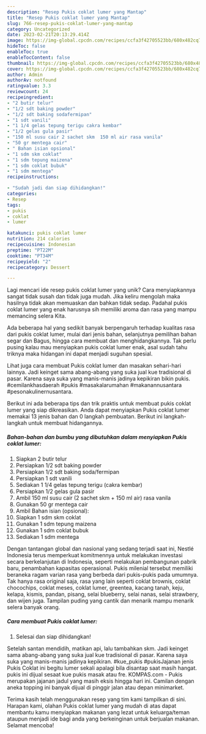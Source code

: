 ```yaml
---
description: "Resep Pukis coklat lumer yang Mantap"
title: "Resep Pukis coklat lumer yang Mantap"
slug: 766-resep-pukis-coklat-lumer-yang-mantap
category: Uncategorized
date: 2023-02-21T20:13:29.414Z
image: https://img-global.cpcdn.com/recipes/ccfa3f42705523bb/680x482cq70/pukis-coklat-lumer-foto-resep-utama.jpg
hideToc: false
enableToc: true
enableTocContent: false
thumbnail: https://img-global.cpcdn.com/recipes/ccfa3f42705523bb/680x482cq70/pukis-coklat-lumer-foto-resep-utama.jpg
cover: https://img-global.cpcdn.com/recipes/ccfa3f42705523bb/680x482cq70/pukis-coklat-lumer-foto-resep-utama.jpg
author: Admin
authorAv: notfound
ratingvalue: 3.3
reviewcount: 24
recipeingredient:
- "2 butir telur"
- "1/2 sdt baking powder"
- "1/2 sdt baking sodafermipan"
- "1 sdt vanili"
- "1 1/4 gelas tepung terigu cakra kembar"
- "1/2 gelas gula pasir"
- "150 ml susu cair 2 sachet skm  150 ml air rasa vanila"
- "50 gr mentega cair"
- " Bahan isian opsional"
- "1 sdm skm coklat"
- "1 sdm tepung maizena"
- "1 sdm coklat bubuk"
- "1 sdm mentega"
recipeinstructions:

- "Sudah jadi dan siap dihidangkan!"
categories:
- Resep
tags:
- pukis
- coklat
- lumer

katakunci: pukis coklat lumer 
nutrition: 214 calories
recipecuisine: Indonesian
preptime: "PT22M"
cooktime: "PT34M"
recipeyield: "2"
recipecategory: Dessert

---
```





Lagi mencari ide resep pukis coklat lumer yang unik? Cara menyiapkannya sangat tidak susah dan tidak juga mudah. Jika keliru mengolah maka hasilnya tidak akan memuaskan dan bahkan tidak sedap. Padahal pukis coklat lumer yang enak harusnya sih memiliki aroma dan rasa yang mampu memancing selera Kita.





Ada beberapa hal yang sedikit banyak berpengaruh terhadap kualitas rasa dari pukis coklat lumer, mulai dari jenis bahan, selanjutnya pemilihan bahan segar dan Bagus, hingga cara membuat dan menghidangkannya. Tak perlu pusing kalau mau menyiapkan pukis coklat lumer enak,      asal sudah tahu triknya maka hidangan ini dapat menjadi suguhan spesial.














Lihat juga cara membuat Pukis coklat lumer dan masakan sehari-hari lainnya. Jadi keinget sama abang-abang yang suka jual kue tradisional di pasar. Karena saya suka yang manis-manis jadinya kepikiran bikin pukis. #cemilankhasdaerah #pukis #masakalarumahan #makanannusantara #pesonakulinernusantara.






Berikut ini ada beberapa tips dan trik praktis untuk membuat pukis coklat lumer yang siap dikreasikan. Anda dapat menyiapkan Pukis coklat lumer memakai 13 jenis bahan dan 0 langkah pembuatan. Berikut ini langkah-langkah untuk membuat hidangannya.

<!--inarticleads1-->

##### Bahan-bahan dan bumbu yang dibutuhkan dalam menyiapkan Pukis coklat lumer:

1. Siapkan 2 butir telur
1. Persiapkan 1/2 sdt baking powder
1. Persiapkan 1/2 sdt baking soda/fermipan
1. Persiapkan 1 sdt vanili
1. Sediakan 1 1/4 gelas tepung terigu (cakra kembar)
1. Persiapkan 1/2 gelas gula pasir
1. Ambil 150 ml susu cair (2 sachet skm + 150 ml air) rasa vanila
1. Gunakan 50 gr mentega cair
1. Ambil  Bahan isian (opsional):
1. Siapkan 1 sdm skm coklat
1. Gunakan 1 sdm tepung maizena
1. Gunakan 1 sdm coklat bubuk
1. Sediakan 1 sdm mentega


Dengan tantangan global dan nasional yang sedang terjadi saat ini, Nestlé Indonesia terus memperkuat komitmennya untuk melakukan investasi secara berkelanjutan di Indonesia, seperti melakukan pembangunan pabrik baru, penambahan kapasitas operasional. Pukis milenial tersebut memiliki beraneka ragam varian rasa yang berbeda dari pukis-pukis pada umumnya. Tak hanya rasa original saja, rasa yang lain seperti coklat brownis, coklat chocochips, coklat meses, coklat lumer, greentea, kacang tanah, keju, kelapa, kismis, pandan, pisang, selai blueberry, selai nanas, selai strawbery, dan wijen juga. Tampilan puding yang cantik dan menarik mampu menarik selera banyak orang. 

<!--inarticleads2-->

##### Cara membuat Pukis coklat lumer:


1. Selesai dan siap dihidangkan!

Setelah santan mendidih, matikan api, lalu tambahkan skm. Jadi keinget sama abang-abang yang suka jual kue tradisional di pasar. Karena saya suka yang manis-manis jadinya kepikiran. #kue_pukis #pukisJajanan jenis Pukis Coklat ini begitu lumer sekali apalagi bila disantap saat masih hangat. pukis ini dijual sesaat kue pukis masak atau fre. KOMPAS.com - Pukis merupakan jajanan jadul yang masih eksis hingga hari ini. Camilan dengan aneka topping ini banyak dijual di pinggir jalan atau depan minimarket. 

Terima kasih telah menggunakan resep yang tim kami tampilkan di sini. Harapan kami, olahan Pukis coklat lumer yang mudah di atas dapat membantu kamu menyiapkan makanan yang lezat untuk keluarga/teman ataupun menjadi ide bagi anda yang berkeinginan untuk berjualan makanan. Selamat mencoba!

